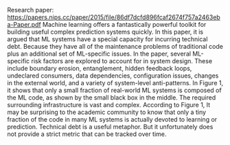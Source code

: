 Research paper: https://papers.nips.cc/paper/2015/file/86df7dcfd896fcaf2674f757a2463eba-Paper.pdf
Machine learning offers a fantastically powerful toolkit for building useful complex prediction systems quickly. 
In this paper, it is argued that ML systems have a special capacity for incurring technical debt.
Because they have all of the maintenance problems of traditional code plus an additional set of ML-specific issues. 
In the paper, several ML-specific risk factors are explored to account for in system design. 
These include boundary erosion, entanglement, hidden feedback loops, undeclared consumers, data dependencies, configuration issues, changes in the external world, and a variety of system-level anti-patterns.
In Figure 1, it shows that only a small fraction of real-world ML systems is composed of the ML code, as shown by the small black box in the middle. 
The required surrounding infrastructure is vast and complex.
According to Figure 1, It may be surprising to the academic community to know that only a tiny fraction of the code in many ML systems is actually devoted to learning or prediction.
Technical debt is a useful metaphor.
But it unfortunately does not provide a strict metric that can be tracked over time.
